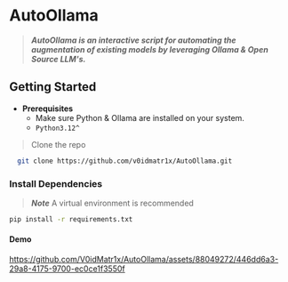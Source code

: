 # AutoOllama

> ***AutoOllama is an interactive script for automating the augmentation of existing models by leveraging Ollama & Open Source LLM's.***

## Getting Started 
- **Prerequisites**
  - Make sure Python & Ollama are installed on your system.
  - `Python3.12^`

> Clone the repo

```sh
  git clone https://github.com/v0idmatr1x/AutoOllama.git
```

### Install Dependencies

> ***Note*** A virtual environment is recommended

```sh
pip install -r requirements.txt
``` 

#### Demo

https://github.com/V0idMatr1x/AutoOllama/assets/88049272/446dd6a3-29a8-4175-9700-ec0ce1f3550f
